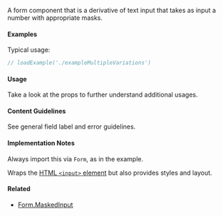 A form component that is a derivative of text input that takes as input a number with appropriate masks.

#### Examples

Typical usage:

```jsx
// loadExample('./exampleMultipleVariations')
```

#### Usage

Take a look at the props to further understand additional usages.

#### Content Guidelines

See general field label and error guidelines.

#### Implementation Notes

Always import this via `Form`, as in the example.

Wraps the [HTML `<input>` element](https://developer.mozilla.org/en-US/docs/Web/HTML/Element/input) but also provides styles and layout.

#### Related

- [Form.MaskedInput](#!/Form.MaskedInput)
